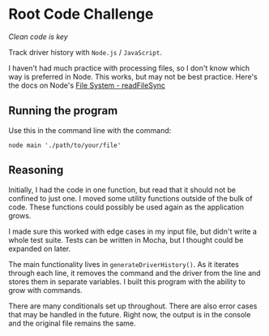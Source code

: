 # Root Code Challenge

_Clean code is key_

Track driver history with `Node.js` / `JavaScript`.

I haven't had much practice with processing files, so I don't know which way is preferred in Node. This works, but may not be best practice. Here's the docs on Node's
[File System - readFileSync][node-fs]

[node-fs]: https://nodejs.org/api/fs.html#fs_fs_readfilesync_path_options

## Running the program

Use this in the command line with the command:
```
node main './path/to/your/file'
```

## Reasoning
Initially, I had the code in one function, but read that it should not be confined to just one. I moved some utility functions outside of the bulk of code. These functions could possibly be used again as the application grows.

I made sure this worked with edge cases in my input file, but didn't write a whole test suite. Tests can be written in Mocha, but I thought could be expanded on later.

The main functionality lives in `generateDriverHistory()`. As it iterates through each line, it removes the command and the driver from the line and stores them in separate variables. I built this program with the ability to grow with commands.

There are many conditionals set up throughout. There are also error cases that may be handled in the future. Right now, the output is in the console and the original file remains the same.

